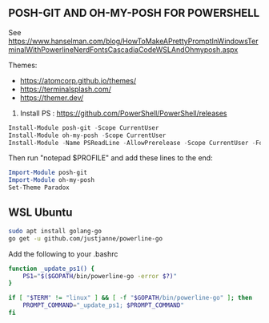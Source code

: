 ## POSH-GIT AND OH-MY-POSH FOR POWERSHELL

See https://www.hanselman.com/blog/HowToMakeAPrettyPromptInWindowsTerminalWithPowerlineNerdFontsCascadiaCodeWSLAndOhmyposh.aspx

Themes:

- https://atomcorp.github.io/themes/
- https://terminalsplash.com/
- https://themer.dev/

1. Install PS : https://github.com/PowerShell/PowerShell/releases

```powershell
Install-Module posh-git -Scope CurrentUser
Install-Module oh-my-posh -Scope CurrentUser
Install-Module -Name PSReadLine -AllowPrerelease -Scope CurrentUser -Force -SkipPublisherCheck
```

Then run "notepad \$PROFILE" and add these lines to the end:

```powershell
Import-Module posh-git
Import-Module oh-my-posh
Set-Theme Paradox
```

## WSL Ubuntu

```bash
sudo apt install golang-go
go get -u github.com/justjanne/powerline-go
```

Add the following to your .bashrc

```bash
function _update_ps1() {
    PS1="$($GOPATH/bin/powerline-go -error $?)"
}

if [ "$TERM" != "linux" ] && [ -f "$GOPATH/bin/powerline-go" ]; then
    PROMPT_COMMAND="_update_ps1; $PROMPT_COMMAND"
fi
```
